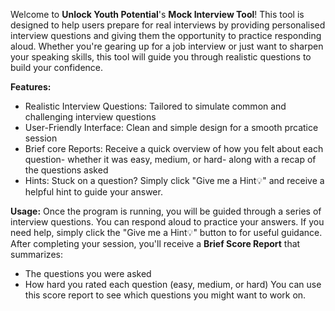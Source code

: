 Welcome to <b>Unlock Youth Potential</b>'s <b>Mock Interview Tool</b>! This tool is designed to help users prepare for real interviews by providing personalised interview questions and giving them the opportunity to practice responding aloud.
Whether you're gearing up for a job interview or just want to sharpen your speaking skills, this tool will guide you through realistic questions to build your confidence.

<b>Features:</b>
* Realistic Interview Questions: Tailored to simulate common and challenging interview questions
* User-Friendly Interface: Clean and simple design for a smooth prcatice session
* Brief core Reports: Receive a quick overview of how you felt about each question- whether it was easy, medium, or hard- along with a recap of the questions asked
* Hints: Stuck on a question? Simply click "Give me a Hint💡" and receive a helpful hint to guide your answer.

<b>Usage:</b>
Once the program is running, you will be guided through a series of interview questions. You can respond aloud to practice your answers. If you need help, simply click the "Give me a Hint💡" button to for useful guidance.
After completing your session, you'll receive a <b>Brief Score Report</b> that summarizes:
* The questions you were asked
* How hard you rated each question (easy, medium, or hard)
You can use this score report to see which questions you might want to work on.
